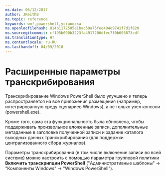 ```yaml
---
ms.date: 06/12/2017
author: JKeithB
ms.topic: reference
keywords: wmf,powershell,установка
ms.openlocfilehash: 814b1172505e1bac59a75fee494e9741f7d1f820
ms.sourcegitcommit: cf195b090b3223fa4917206dfec7f0b603873cdf
ms.translationtype: HT
ms.contentlocale: ru-RU
ms.lasthandoff: 04/09/2018
---
```

# <a name="enhanced-transcription-options"></a>Расширенные параметры транскрибирования

Транскрибирование Windows PowerShell было улучшено и теперь распространяется на все приложения размещения (например, интегрированную среду сценариев Windows), а не только узел консоли (powershell.exe).

Кроме того, сама эта функциональность была обновлена, чтобы поддерживать произвольное вложенные записи, дополнительные метаданные в заголовке полученной записи и задание каталога выходных данных транскрибирования (для поддержки централизованного сбора журналов).

Параметры транскрибирования (в том числе включение записи во всей системе) можно настроить с помощью параметра групповой политики **Включить транскрипции PowerShell** ("Административные шаблоны" -> "Компоненты Windows" -> "Windows PowerShell").